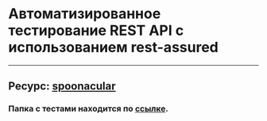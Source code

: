 # Автоматизированное тестирование REST API с использованием rest-assured 
***
## Ресурс: [spoonacular](https://spoonacular.com/)

### Папка с тестами находится по [ссылке](src/test/java/tests).
